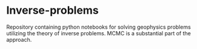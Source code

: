 # Inverse-problems
Repository containing python notebooks for solving geophysics problems utilizing the theory of inverse problems. MCMC is a substantial part of the approach.
